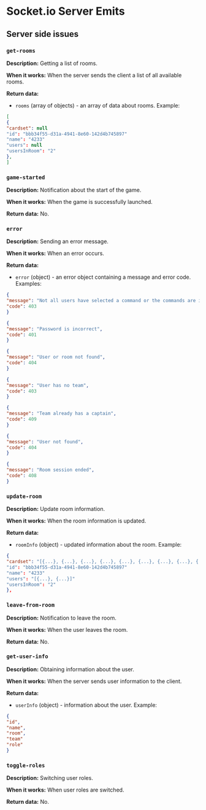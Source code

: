 

# Socket.io Server Emits

## Server side issues

### `get-rooms`

**Description:**
Getting a list of rooms.

**When it works:**
When the server sends the client a list of all available rooms.

**Return data:**
- `rooms` (array of objects) - an array of data about rooms. Example:
 ```json
 [
 {
 "cardset": null
 "id": "bbb34f55-d31a-4941-8e60-142d4b745897"
 "name": "4233"
 "users": null
 "usersInRoom": "2"
 },
 ]
 ```

<!-- ### `send-cards`

**Description:**
Sending a list of cards to the client.

**When it works:**
When the server sends a list of cards to the client.

**Return data:**
- `cards` (array of objects) - an array of cards. Example:
 ```json
 [
 "{word: 'BOARD', teamName: 'blue', isClicked: false}"
 "{word: 'KIDNEY', teamName: 'neutral', isClicked: false}"
 "{word: 'NAIL', teamName: 'neutral', isClicked: false}"
 "{word: 'FEATHER', teamName: 'red', isClicked: false}"
 "{word: 'AMPHIBIAN', teamName: 'red', isClicked: false}"
 "{word: 'MARRIAGE', teamName: 'red', isClicked: false}"
 "{word: 'TACT', teamName: 'blue', isClicked: false}"
 "{word: 'DOG', teamName: 'blue', isClicked: false}"
 "{word: 'CAPT', teamName: 'black', isClicked: false}"
 ]
 ``` -->

### `game-started`

**Description:**
Notification about the start of the game.

**When it works:**
When the game is successfully launched.

**Return data:**
No.

### `error`

**Description:**
Sending an error message.

**When it works:**
When an error occurs.

**Return data:**
- `error` (object) - an error object containing a message and error code. Examples:
 ```json
 {
 "message": "Not all users have selected a command or the commands are incomplete",
 "code": 403
 }
 ```
 ```json
 {
 "message": "Password is incorrect",
 "code": 401
 }
 ```
 ```json
 {
 "message": "User or room not found",
 "code": 404
 }
 ```
 ```json
 {
 "message": "User has no team",
 "code": 403
 }
 ```
 ```json
 {
 "message": "Team already has a captain",
 "code": 409
 }
 ```
 ```json
 {
 "message": "User not found",
 "code": 404
 }
 ```
  ```json
 {
 "message": "Room session ended",
 "code": 408
 }
 ```

### `update-room`

**Description:**
Update room information.

**When it works:**
When the room information is updated.

**Return data:**
- `roomInfo` (object) - updated information about the room. Example:
 ```json
 {
 "cardset": "[{...}, {...}, {...}, {...}, {...}, {...}, {...}, {...}, {...}]"
 "id": "bbb34f55-d31a-4941-8e60-142d4b745897"
 "name": "4233"
 "users": "[{...}, {...}]"
 "usersInRoom": "2"
 },
 ```

### `leave-from-room`

**Description:**
Notification to leave the room.

**When it works:**
When the user leaves the room.

**Return data:**
No.

### `get-user-info`

**Description:**
Obtaining information about the user.

**When it works:**
When the server sends user information to the client.

**Return data:**
- `userInfo` (object) - information about the user. Example:
 ```json
 {
 "id",
 "name",
 "room",
 "team"
 "role"
 }
 ```

### `toggle-roles`

**Description:**
Switching user roles.

**When it works:**
When user roles are switched.

**Return data:**
No.


